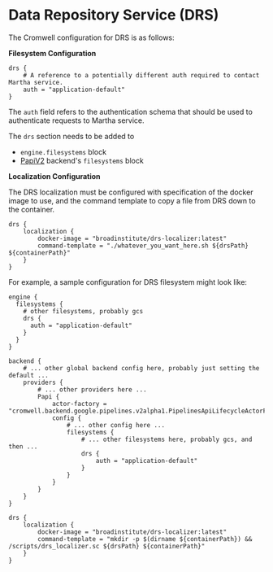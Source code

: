 # Data Repository Service (DRS)

The Cromwell configuration for DRS is as follows:

**Filesystem Configuration**

```hocon
drs {
    # A reference to a potentially different auth required to contact Martha service.
    auth = "application-default"
}
```

The `auth` field refers to the authentication schema that should be used to authenticate requests to Martha service.

The `drs` section needs to be added to
- `engine.filesystems` block
- [PapiV2](http://cromwell.readthedocs.io/en/develop/backends/Google) backend's `filesystems` block


**Localization Configuration**

The DRS localization must be configured with specification of the docker image to use, and the command template to copy a file from DRS down to the container.

```hocon
drs {
    localization {
        docker-image = "broadinstitute/drs-localizer:latest"
        command-template = "./whatever_you_want_here.sh ${drsPath} ${containerPath}"
    }
}
```


For example, a sample configuration for DRS filesystem might look like:

```hocon
engine {
  filesystems {
    # other filesystems, probably gcs
    drs {
      auth = "application-default"
    }
  }
}

backend {
    # ... other global backend config here, probably just setting the default ...
    providers {
        # ... other providers here ...
        Papi {
            actor-factory = "cromwell.backend.google.pipelines.v2alpha1.PipelinesApiLifecycleActorFactory"
            config {
                # ... other config here ...
                filesystems {
                    # ... other filesystems here, probably gcs, and then ...
                    drs {
                        auth = "application-default"
                    }
                }
            }
        }
    }
}

drs {
    localization {
        docker-image = "broadinstitute/drs-localizer:latest"
        command-template = "mkdir -p $(dirname ${containerPath}) && /scripts/drs_localizer.sc ${drsPath} ${containerPath}"
    }
}
```
